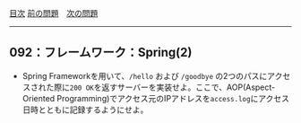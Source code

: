[目次](../toc.md)
[前の問題](../091/README.md)　[次の問題](../093/README.md)


***
## 092：フレームワーク：Spring(2)
* Spring Frameworkを用いて、`/hello` および `/goodbye` の2つのパスにアクセスされた際に`200 OK`を返すサーバーを実装せよ。ここで、AOP(Aspect-Oriented Programming)でアクセス元のIPアドレスを`access.log`にアクセス日時とともに記録するようにせよ。

